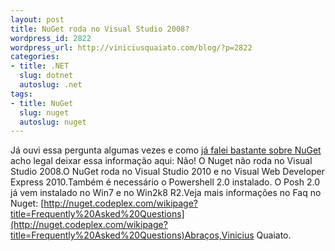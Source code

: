 ```yaml
--- 
layout: post
title: NuGet roda no Visual Studio 2008?
wordpress_id: 2822
wordpress_url: http://viniciusquaiato.com/blog/?p=2822
categories: 
- title: .NET
  slug: dotnet
  autoslug: .net
tags: 
- title: NuGet
  slug: nuget
  autoslug: nuget
---
```

Já ouvi essa pergunta algumas vezes e como [já falei bastante sobre NuGet](http://viniciusquaiato.com/blog/tag/nuget/) acho legal deixar essa informação aqui: Não! O Nuget não roda no Visual Studio 2008.O NuGet roda no Visual Studio 2010 e no Visual Web Developer Express 2010.Também é necessário o Powershell 2.0 instalado. O Posh 2.0 já vem instalado no Win7 e no Win2k8 R2.Veja mais informações no Faq no Nuget: [http://nuget.codeplex.com/wikipage?title=Frequently%20Asked%20Questions](http://nuget.codeplex.com/wikipage?title=Frequently%20Asked%20Questions)Abraços,Vinicius Quaiato.
